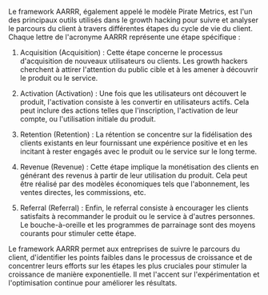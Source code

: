 Le framework AARRR, également appelé le modèle Pirate Metrics, est l'un des principaux outils utilisés dans le growth hacking pour suivre et analyser le parcours du client à travers différentes étapes du cycle de vie du client. Chaque lettre de l'acronyme AARRR représente une étape spécifique :

1. Acquisition (Acquisition) : Cette étape concerne le processus d'acquisition de nouveaux utilisateurs ou clients. Les growth hackers cherchent à attirer l'attention du public cible et à les amener à découvrir le produit ou le service.
    
2. Activation (Activation) : Une fois que les utilisateurs ont découvert le produit, l'activation consiste à les convertir en utilisateurs actifs. Cela peut inclure des actions telles que l'inscription, l'activation de leur compte, ou l'utilisation initiale du produit.
    
3. Retention (Retention) : La rétention se concentre sur la fidélisation des clients existants en leur fournissant une expérience positive et en les incitant à rester engagés avec le produit ou le service sur le long terme.
    
4. Revenue (Revenue) : Cette étape implique la monétisation des clients en générant des revenus à partir de leur utilisation du produit. Cela peut être réalisé par des modèles économiques tels que l'abonnement, les ventes directes, les commissions, etc.
    
5. Referral (Referral) : Enfin, le referral consiste à encourager les clients satisfaits à recommander le produit ou le service à d'autres personnes. Le bouche-à-oreille et les programmes de parrainage sont des moyens courants pour stimuler cette étape.
    

Le framework AARRR permet aux entreprises de suivre le parcours du client, d'identifier les points faibles dans le processus de croissance et de concentrer leurs efforts sur les étapes les plus cruciales pour stimuler la croissance de manière exponentielle. Il met l'accent sur l'expérimentation et l'optimisation continue pour améliorer les résultats.